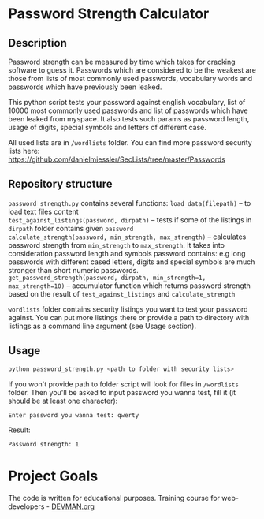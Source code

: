 # Password Strength Calculator

## Description  

Password strength can be measured by time which takes for cracking software to guess it. Passwords which are considered to be the weakest are those from lists of most commonly used passwords, vocabulary words and passwords which have previously been leaked.

This python script tests your password against english vocabulary, list of 10000 most commonly used passwords and list of passwords which have been leaked from myspace. It also tests such params as password length, usage of digits, special symbols and letters of different case.

All used lists are in `/wordlists` folder. You can find more password security lists here:
https://github.com/danielmiessler/SecLists/tree/master/Passwords

## Repository structure  

`password_strength.py` contains several functions:
`load_data(filepath)` – to load text files content  
`test_against_listings(password, dirpath)` – tests if some of the listings in `dirpath` folder contains given `password`  
`calculate_strength(password, min_strength, max_strength)` – calculates password strength from `min_strength` to `max_strength`. It takes into consideration password length and symbols password contains: e.g long passwords with different cased letters, digits and special symbols are much stronger than short numeric passwords.  
`get_password_strength(password, dirpath, min_strength=1, max_strength=10)` – accumulator function which returns password strength based on the result of `test_against_listings` and `calculate_strength`

`wordlists` folder contains security listings you want to test your password against. You can put more listings there or provide a path to directory with listings as a command line argument (see Usage section).

## Usage  

```bash
python password_strength.py <path to folder with security lists>
```

If you won't provide path to folder script will look for files in `/wordlists` folder.
Then you'll be asked to input password you wanna test, fill it (it should be at least one character):

```bash
Enter password you wanna test: qwerty
```

Result:

```bash
Password strength: 1
```

# Project Goals

The code is written for educational purposes. Training course for web-developers - [DEVMAN.org](https://devman.org)

